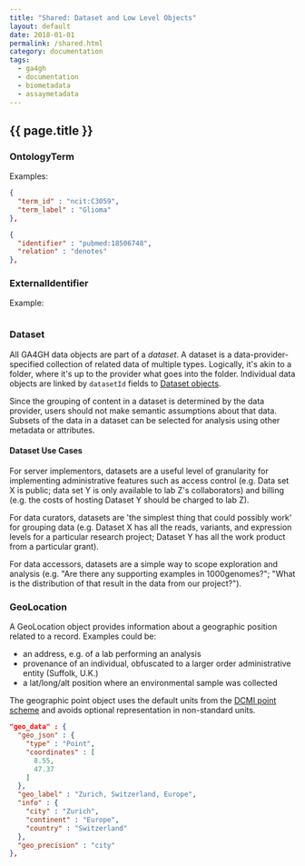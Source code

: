 ```yaml
---
title: "Shared: Dataset and Low Level Objects"
layout: default
date: 2018-01-01
permalink: /shared.html
category: documentation
tags:
  - ga4gh
  - documentation
  - biometadata
  - assaymetadata
---
```


## {{ page.title }}

### OntologyTerm

Examples:

```json
{
  "term_id" : "ncit:C3059",
  "term_label" : "Glioma"
},

```
```json
{
  "identifier" : "pubmed:18506748",
  "relation" : "denotes"
},

```

### ExternalIdentifier

Example:

```json

```

### Dataset

All GA4GH data objects are part of a *dataset*. A dataset is a
data-provider-specified collection of related data of multiple types.
Logically, it's akin to a folder, where it's up to the provider what
goes into the folder. Individual data objects are linked by
`datasetId` fields to [Dataset objects](../schemas/shared.proto).

Since the grouping of content in a dataset is determined by the data
provider, users should not make semantic assumptions about that data.
Subsets of the data in a dataset can be selected for analysis using
other metadata or attributes.

#### Dataset Use Cases

For server implementors, datasets are a useful level of granularity
for implementing administrative features such as access control
(e.g. Data set X is public; data set Y is only available to lab Z's
collaborators) and billing (e.g. the costs of hosting Dataset Y should
be charged to lab Z).

For data curators, datasets are 'the simplest thing that could
possibly work' for grouping data (e.g. Dataset X has all the reads,
variants, and expression levels for a particular research project;
Dataset Y has all the work product from a particular grant).

For data accessors, datasets are a simple way to scope exploration and
analysis (e.g. "Are there any supporting examples in 1000genomes?";
"What is the distribution of that result in the data from our project?").


### GeoLocation

A GeoLocation object provides information about a geographic position related to a record. Examples could be:
- an address, e.g. of a lab performing an analysis
- provenance of an individual, obfuscated to a larger order administrative entity (Suffolk, U.K.)
- a lat/long/alt position where an environmental sample was collected

The geographic point object uses the default units from the [DCMI point scheme](http://dublincore.org/documents/dcmi-point/) and avoids optional representation in non-standard units.

```json
"geo_data" : {
  "geo_json" : {
    "type" : "Point",
    "coordinates" : [
      8.55,
      47.37
    ]
  },
  "geo_label" : "Zurich, Switzerland, Europe",
  "info" : {
    "city" : "Zurich",
    "continent" : "Europe",
    "country" : "Switzerland"
  },
  "geo_precision" : "city"
},
```
